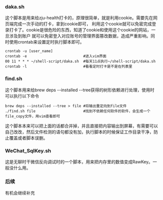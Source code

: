 ### daka.sh
这个脚本是用来给zju-health打卡的，原理很简单，就是利用cookie。需要先在网页端完成一次手动的打卡，拿到cookie即可，
利用这个cookie就可以免密完成登录打卡了。cookie是很危险的东西，知道了cookie和使用这个cookie的网站，一旦涉及到账户
就可以免密登入对应账号的管理界面篡改数据，造成严重影响。同时使用crontab来设置定时执行脚本即可。
```
crontab -u [user_name]
crontab -e                          #进入vim界面
00 11 * * * ~/shell-script/daka.sh  #每天11点执行~/shell-script/daka.sh
crontab -l                          #看看定时打卡是不是在列表里
```

### find.sh
这个脚本用来给brew deps --installed --tree获得的树形依赖进行处理，使用时可以执行以下命令
```
brew deps --installed --tree > file #将输出重定向到file文件
./find.sh file                      #找到不依赖任何软件的软件，会生成一个file_copy文件，用vim查看即可
```
这个脚本本来可以把上面的话都合并掉，并且直接把内容输出到屏幕，有需要可以自己改改，然后文件检测的语句都没有加，执行脚本的时候保证工作目录干净，防止覆盖或者脚本误删。

### WeChat_SqlKey.sh
这是无聊时干微信反向调试时的一个脚本，用来把内存里的数值变成RawKey。一般没什么用。

### 后续
有机会继续补充
